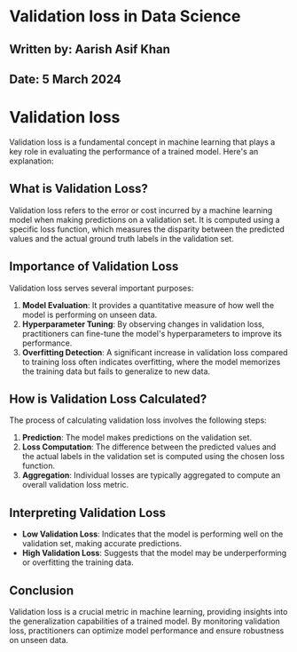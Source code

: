# **Validation loss in Data Science**

## **Written by:** Aarish Asif Khan

## **Date:** 5 March 2024

# **Validation loss**

Validation loss is a fundamental concept in machine learning that plays a key role in evaluating the performance of a trained model. Here's an explanation:

## **What is Validation Loss?**

Validation loss refers to the error or cost incurred by a machine learning model when making predictions on a validation set. It is computed using a specific loss function, which measures the disparity between the predicted values and the actual ground truth labels in the validation set.

## **Importance of Validation Loss**

Validation loss serves several important purposes:

1. **Model Evaluation**: It provides a quantitative measure of how well the model is performing on unseen data.
2. **Hyperparameter Tuning**: By observing changes in validation loss, practitioners can fine-tune the model's hyperparameters to improve its performance.
3. **Overfitting Detection**: A significant increase in validation loss compared to training loss often indicates overfitting, where the model memorizes the training data but fails to generalize to new data.

## **How is Validation Loss Calculated?**

The process of calculating validation loss involves the following steps:

1. **Prediction**: The model makes predictions on the validation set.
2. **Loss Computation**: The difference between the predicted values and the actual labels in the validation set is computed using the chosen loss function.
3. **Aggregation**: Individual losses are typically aggregated to compute an overall validation loss metric.

## **Interpreting Validation Loss**

- **Low Validation Loss**: Indicates that the model is performing well on the validation set, making accurate predictions.
- **High Validation Loss**: Suggests that the model may be underperforming or overfitting the training data.

## **Conclusion**

Validation loss is a crucial metric in machine learning, providing insights into the generalization capabilities of a trained model. By monitoring validation loss, practitioners can optimize model performance and ensure robustness on unseen data.
